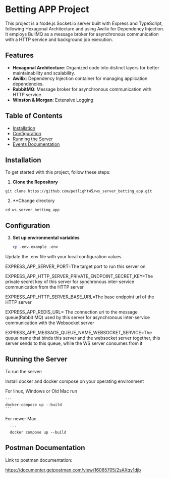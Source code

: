 # Betting APP Project

This project is a Node.js Socket.io server built with Express and TypeScript, following Hexagonal Architecture and using Awilix for Dependency Injection. It employs BullMQ as a message broker for asynchronous communication with a HTTP service and background job execution.

## Features

- **Hexagonal Architecture**: Organized code into distinct layers for better maintainability and scalability.
- **Awilix**: Dependency Injection container for managing application dependencies.
- **RabbitMQ**: Message broker for asynchronous communication with HTTP service.
- **Winston & Morgan**: Extensive Logging


## Table of Contents

- [Installation](#installation)
- [Configuration](#configuration)
- [Running the Server](#running-the-server)
- [Events Documentation](#events-documentation)

## Installation

To get started with this project, follow these steps:

1. **Clone the Repository**

```
git clone https://github.com/petlight45/ws_server_betting_app.git
```


2. **Change directory 
```
cd ws_server_betting_app
```   
## Configuration
   
  
3. **Set up environmental variables**

   ```bash
   cp .env.example .env
   ```
 Update the .env file with your local configuration values.
 
 
 EXPRESS_APP_SERVER_PORT=The target port to run this server on
 
 EXPRESS_APP_HTTP_SERVER_PRIVATE_ENDPOINT_SECRET_KEY=The private secret key of this server for synchronous inter-service communication from the HTTP server

 EXPRESS_APP_HTTP_SERVER_BASE_URL=The base endpoint url of the HTTP server

 EXPRESS_APP_REDIS_URL= The connection uri to the message queue(Rabbit MQ) used by this server for asynchronous inter-service communication with the Websocket server 
 
 EXPRESS_APP_MESSAGE_QUEUE_NAME_WEBSOCKET_SERVICE=The queue name that binds this server and the websocket server together, this server sends to this queue, while the WS server consumes from it

 

 ## Running the Server
 
 To run the server:
 
 Install docker and docker compose on your operating environment
 
 For linux, Windows or Old Mac run
 
    ```
    docker-compose up --build
    ```
    
For newer Mac

      ```
      docker compose up --build
    
## Postman Documentation
 
 Link to postman documentation:
 
https://documenter.getpostman.com/view/16065705/2sAXqy1djb
